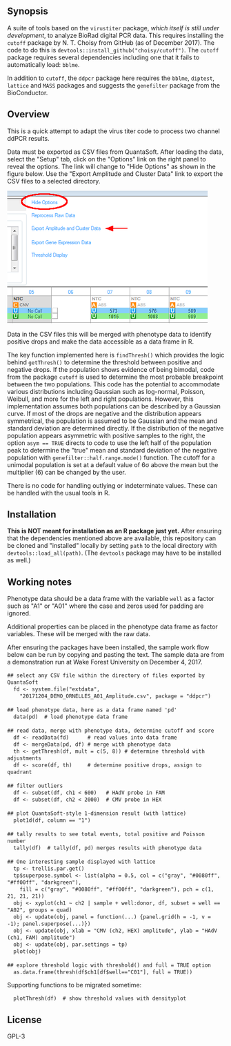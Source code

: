 ## Synopsis

A suite of tools based on the `virustiter` package, *which itself is still under development*, to analyze BioRad digital PCR data. This requires installing the `cutoff` package by N. T. Choisy from GitHub (as of December 2017). The code to do this is `devtools::install_github("choisy/cutoff")`. The `cutoff` package requires several dependencies including one that it fails to automatically load: `bblme`.

In addition to `cutoff`, the `ddpcr` package here requires the `bblme`, `diptest`, `lattice` and `MASS` packages and suggests the `genefilter` package from the BioConductor.  

## Overview

This is a quick attempt to adapt the virus titer code to process two channel ddPCR results.

Data must be exported as CSV files from QuantaSoft. After loading the data, select the "Setup" tab, click on the "Options" link on the right panel to reveal the options. The link will change to "Hide Options" as shown in the figure below. Use the "Export Amplitude and Cluster Data" link to export the CSV files to a selected directory.

![QuantaSoft Clip](images/QuantaSoft_clip.png)

Data in the CSV files this will be merged with phenotype data to identify positive drops and make the data accessible as a data frame in R. 

The key function implemented here is `findThresh()` which provides the logic behind `getThresh()` to determine the threshold between positive and negative drops. If the population shows evidence of being bimodal, code from the package `cutoff` is used to determine the most probable breakpoint between the two populations. This code has the potential to accommodate various distributions including Gaussian such as log-normal, Poisson, Weibull, and more for the left and right populations. However, this implementation assumes both populations can be described by a Gaussian curve. If most of the drops are negative and the distribution appears symmetrical, the population is assumed to be Gaussian and the mean and standard deviation are determined directly. If the distribution of the negative population appears asymmetric with positive samples to the right, the option `asym == TRUE` directs to code to use the left half of the population peak to determine the "true" mean and standard deviation of the negative population with `genefilter::half.range.mode()` function. The cutoff for a unimodal population is set at a default value of 6&sigma; above the mean but the multiplier (6) can be changed by the user. 

There is no code for handling outlying or indeterminate values. These can be handled with the usual tools in R. 

## Installation

**This is NOT meant for installation as an R package just yet.** After ensuring that the dependencies mentioned above are available, this repository can be cloned and "installed" locally by setting `path` to the local directory with `devtools::load_all(path)`. (The `devtools` package may have to be installed as well.)

## Working notes

Phenotype data should be a data frame with the variable `well` as a factor such as "A1" or "A01" where the case and zeros used for padding are ignored.

Additional properties can be placed in the phenotype data frame as factor variables. These will be merged with the raw data. 

After ensuring the packages have been installed, the sample work flow below can be run by copying and pasting the text. The sample data are from a demonstration run at Wake Forest University on December 4, 2017.  

```
## select any CSV file within the directory of files exported by QuantaSoft
  fd <- system.file("extdata",
    "20171204_DEMO_ORNELLES_A01_Amplitude.csv", package = "ddpcr")

## load phenotype data, here as a data frame named 'pd'
  data(pd)  # load phenotype data frame

## read data, merge with phenotype data, determine cutoff and score
  df <- readData(fd)      # read values into data frame
  df <- mergeData(pd, df) # merge with phenotype data
  th <- getThresh(df, mult = c(5, 8)) # determine threshold with adjustments
  df <- score(df, th)     # determine positive drops, assign to quadrant

## filter outliers
  df <- subset(df, ch1 < 600)   # HAdV probe in FAM
  df <- subset(df, ch2 < 2000)  # CMV probe in HEX

## plot QuantaSoft-style 1-dimension result (with lattice)
  plot1d(df, column == "1")

## tally results to see total events, total positive and Poisson number
  tally(df)  # tally(df, pd) merges results with phenotype data

## One interesting sample displayed with lattice
  tp <- trellis.par.get()
  tp$superpose.symbol <- list(alpha = 0.5, col = c("gray", "#0080ff", "#ff00ff", "darkgreen"),
    fill = c("gray", "#0080ff", "#ff00ff", "darkgreen"), pch = c(1, 21, 21, 21))
  obj <- xyplot(ch1 ~ ch2 | sample + well:donor, df, subset = well == "A02", groups = quad)
  obj <- update(obj, panel = function(...) {panel.grid(h = -1, v = -1); panel.superpose(...)})
  obj <- update(obj, xlab = "CMV (ch2, HEX) amplitude", ylab = "HAdV (ch1, FAM) amplitude")
  obj <- update(obj, par.settings = tp)
  plot(obj)

## explore threshold logic with threshold() and full = TRUE option
  as.data.frame(thresh(df$ch1[df$well=="C01"], full = TRUE))
```
Supporting functions to be migrated sometime:
```
  plotThresh(df)  # show threshold values with densityplot 
```  
## License

GPL-3
